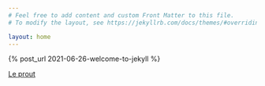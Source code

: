 ```yaml
---
# Feel free to add content and custom Front Matter to this file.
# To modify the layout, see https://jekyllrb.com/docs/themes/#overriding-theme-defaults

layout: home
---
```

{% post_url 2021-06-26-welcome-to-jekyll %}

[Le prout][prout]


[prout]: https://stantana.github.io/jekyll/update/2021/06/26/welcome-to-jekyll.html